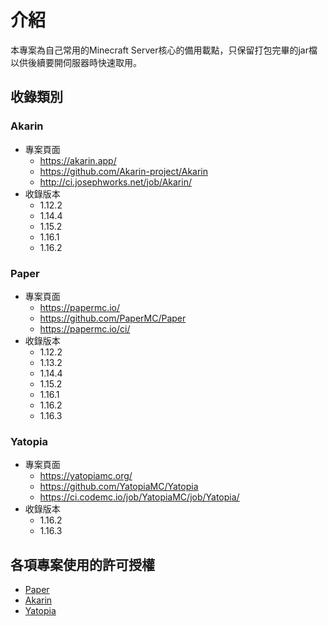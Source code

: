 # 介紹
本專案為自己常用的Minecraft Server核心的備用載點，只保留打包完畢的jar檔以供後續要開伺服器時快速取用。

## 收錄類別
### Akarin
* 專案頁面
    * https://akarin.app/
    * https://github.com/Akarin-project/Akarin
    * http://ci.josephworks.net/job/Akarin/
* 收錄版本
    * 1.12.2
    * 1.14.4
    * 1.15.2
    * 1.16.1
    * 1.16.2

### Paper
* 專案頁面
    * https://papermc.io/
    * https://github.com/PaperMC/Paper
    * https://papermc.io/ci/
* 收錄版本
    * 1.12.2
    * 1.13.2
    * 1.14.4
    * 1.15.2
    * 1.16.1
    * 1.16.2
    * 1.16.3

### Yatopia
* 專案頁面
    * https://yatopiamc.org/
    * https://github.com/YatopiaMC/Yatopia
    * https://ci.codemc.io/job/YatopiaMC/job/Yatopia/
* 收錄版本
    * 1.16.2
    * 1.16.3


## 各項專案使用的許可授權
* [Paper](https://github.com/PaperMC/Paper/blob/master/LICENSE.md)
* [Akarin](https://github.com/Akarin-project/Akarin/blob/ver/1.15.2/LICENSE.md) 
* [Yatopia](https://github.com/YatopiaMC/Yatopia/blob/ver/1.16.4/Licensing/LICENSE.md)
